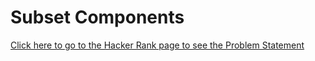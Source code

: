 # Subset Components #
[Click here to go to the Hacker Rank page to see the Problem Statement](https://www.hackerrank.com/challenges/subset-component)
